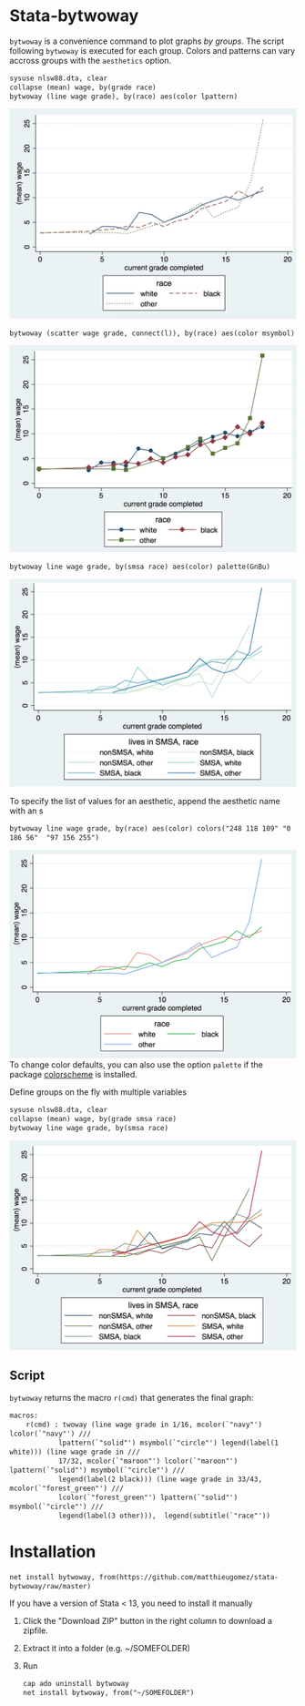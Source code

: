 # Stata-bytwoway

`bytwoway` is a convenience command to plot graphs *by groups*. The script following `bytwoway` is executed for each group. Colors and patterns can vary accross groups with the `aesthetics` option.


```
sysuse nlsw88.dta, clear
collapse (mean) wage, by(grade race)
bytwoway (line wage grade), by(race) aes(color lpattern)
```
![](img/aeslpattern.jpg)


```
bytwoway (scatter wage grade, connect(l)), by(race) aes(color msymbol)
```
![](img/within.jpg)


```
bytwoway line wage grade, by(smsa race) aes(color) palette(GnBu)
```
![](img/palette.jpg)


To specify the list of values for an aesthetic, append the aesthetic name with an s 
```
bytwoway line wage grade, by(race) aes(color) colors("248 118 109" "0 186 56"  "97 156 255")
```
![](img/aescolors.jpg)
To change color defaults, you can also use the option `palette` if the package [colorscheme](https://github.com/matthieugomez/stata-colorscheme) is installed.




Define groups on the fly with multiple variables

```
sysuse nlsw88.dta, clear
collapse (mean) wage, by(grade smsa race)
bytwoway line wage grade, by(smsa race)
```
![](img/groups.jpg)




## Script

`bytwoway` returns the macro `r(cmd)` that generates the final graph:

```
macros:
   	r(cmd) : twoway (line wage grade in 1/16, mcolor(`"navy"') lcolor(`"navy"') ///
			lpattern(`"solid"') msymbol(`"circle"') legend(label(1 white))) (line wage grade in ///
			17/32, mcolor(`"maroon"') lcolor(`"maroon"') lpattern(`"solid"') msymbol(`"circle"') /// 
			legend(label(2 black))) (line wage grade in 33/43, mcolor(`"forest_green"') ///
			lcolor(`"forest_green"') lpattern(`"solid"') msymbol(`"circle"') ///
			legend(label(3 other))),  legend(subtitle(`"race"'))  
```

# Installation

```
net install bytwoway, from(https://github.com/matthieugomez/stata-bytwoway/raw/master)
```

If you have a version of Stata < 13, you need to install it manually

1. Click the "Download ZIP" button in the right column to download a zipfile. 
2. Extract it into a folder (e.g. ~/SOMEFOLDER)
3. Run

	```
	cap ado uninstall bytwoway
	net install bytwoway, from("~/SOMEFOLDER")
	```
